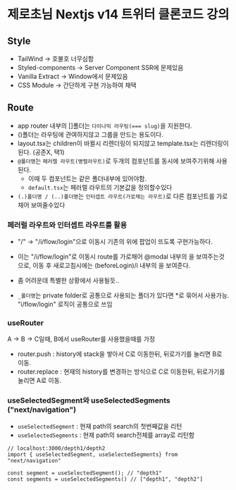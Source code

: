# 제로초님 Nextjs v14 트위터 클론코드 강의

## Style

- TailWind -> 호불호 너무심함
- Styled-components -> Server Component SSR에 문제있음
- Vanilla Extract -> Window에서 문제있음
- CSS Module -> 간단하게 구현 가능하여 채택

## Route

- app router 내부의 []폴더는 `다이나믹 라우팅(=== slug)`을 지원한다.
- ()폴더는 라우팅에 관여하지않고 그룹을 만드는 용도이다.
- layout.tsx는 children이 바뀔시 리렌더링이 되지않고 template.tsx는 리렌더링이 된다. (공존X, 택1)
- `@폴더명`는 `페러렐 라우트(병렬라우트)`로 두개의 컴포넌트를 동시에 보여주기위해 사용된다.
  - 이때 두 컴포넌트는 같은 폴더내부에 있어야함.
  - `default.tsx`는 페러렐 라우트의 기본값을 정의할수있다
- `(.)폴더명 / (..)폴더명`는 `인터셉트 라우트(가로채는 라우트)`로 다른 컴포넌트를 가로채어 보여줄수있다

### 페러럴 라우트와 인터셉트 라우트를 활용

- "/" -> "/i/flow/login"으로 이동시 기존의 <Home />위에 <Login /> 팝업이 뜨도록 구현가능하다.
- 이는 "/i/flow/login"로 이동시 route를 가로채어 @modal 내부의 <Login />을 보여주는것으로, 이동 후 새로고침시에는 (beforeLogin)/i 내부의 <Login />을 보여준다.
- 좀 어려운데 특별한 상황에서 사용될듯..

- `_폴더명`는 private folder로 공통으로 사용되는 폴더가 있다면 \*로 묶어서 사용가능. "i/flow/login" 로직이 공통으로 쓰임

### useRouter

A -> B -> C일때, B에서 useRouter를 사용했을때를 가정

- router.push : history에 stack을 쌓아서 C로 이동한뒤, 뒤로가기를 눌리면 B로 이동.
- router.replace : 현재의 history를 변경하는 방식으로 C로 이동한뒤, 뒤로가기를 눌리면 A로 이동.

### useSelectedSegment와 useSelectedSegments ("next/navigation")

- `useSelectedSegment` : 현재 path의 search의 첫번째값을 리턴
- `useSelectedSegments` : 현재 path의 search전체를 array로 리턴함

```
// localhost:3000/depth1/depth2
import { useSelectedSegment, useSelectedSegments} from "next/navigation"

const segment = useSelectedSegment(); // "depth1"
const segments = useSelectedSegments() // ["depth1", "depth2"]
```
